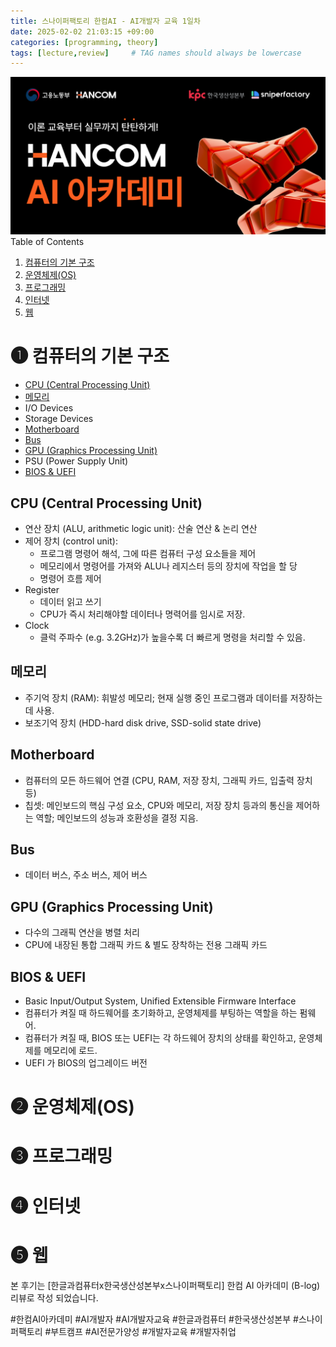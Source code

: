 ```yaml
---
title: 스나이퍼팩토리 한컴AI - AI개발자 교육 1일차
date: 2025-02-02 21:03:15 +09:00
categories: [programming, theory]
tags: [lecture,review]     # TAG names should always be lowercase
---
```

![profile picture](../assets/images/blogday1.png)
Table of Contents
1. [컴퓨터의 기본 구조](#컴퓨터의-기본-구조)
2. [운영체제(OS)](#운영체제os)
3. [프로그래밍](#프로그래밍)
4. [인터넷](#인터넷)
5. [웹](#웹)

# ❶ 컴퓨터의 기본 구조
- [CPU (Central Processing Unit)](#cpu-central-processing-unit)
- [메모리](#메모리)
- I/O Devices
- Storage Devices
- [Motherboard](#motherboard)
- [Bus](#bus)
- [GPU (Graphics Processing Unit)](#gpu-graphics-processing-unit)
- PSU (Power Supply Unit)
- [BIOS & UEFI](#bios--uefi)

## CPU (Central Processing Unit)
- 연산 장치 (ALU, arithmetic logic unit): 산술 연산 & 논리 연산
- 제어 장치 (control unit): 
  - 프로그램 명령어 해석, 그에 따른 컴퓨터 구성 요소들을 제어
  - 메모리에서 명령어를 가져와 ALU나 레지스터 등의 장치에 작업을 할 당
  - 명령어 흐름 제어
- Register
  - 데이터 읽고 쓰기
  - CPU가 즉시 처리해야할 데이터나 명력어를 임시로 저장. 
- Clock
  - 클럭 주파수 (e.g. 3.2GHz)가 높을수록 더 빠르게 명령을 처리할 수 있음.

## 메모리
- 주기억 장치 (RAM): 휘발성 메모리; 현재 실행 중인 프로그램과 데이터를 저장하는데 사용.
- 보조기억 장치 (HDD-hard disk drive, SSD-solid state drive)
<!---## I/O Devices-->
<!---## Storage Devices-->

## Motherboard
- 컴퓨터의 모든 하드웨어 연결 (CPU, RAM, 저장 장치, 그래픽 카드, 입출력 장치 등)
- 칩셋: 메인보드의 핵심 구성 요소, CPU와 메모리, 저장 장치 등과의 통신을 제어하는 역할; 메인보드의 성능과 호환성을 결정 지음.

## Bus
- 데이터 버스, 주소 버스, 제어 버스

## GPU (Graphics Processing Unit)
- 다수의 그래픽 연산을 병렬 처리
- CPU에 내장된 통합 그래픽 카드 & 별도 장착하는 전용 그래픽 카드
<!---## PSU (Power Supply Unit)-->

## BIOS & UEFI
- Basic Input/Output System, Unified Extensible Firmware Interface
- 컴퓨터가 켜질 때 하드웨어를 초기화하고, 운영체제를 부팅하는 역할을 하는 펌웨어.
- 컴퓨터가 켜질 때, BIOS 또는 UEFI는 각 하드웨어 장치의 상태를 확인하고, 운영체제를 메모리에 로드.
- UEFI 가 BIOS의 업그레이드 버전

# ❷ 운영체제(OS)
# ❸ 프로그래밍
# ❹ 인터넷
# ❺ 웹



본 후기는 [한글과컴퓨터x한국생산성본부x스나이퍼팩토리] 한컴 AI 아카데미 (B-log) 리뷰로 작성 되었습니다.

#한컴AI아카데미 #AI개발자 #AI개발자교육 #한글과컴퓨터 #한국생산성본부 #스나이퍼팩토리 #부트캠프 #AI전문가양성 #개발자교육 #개발자취업
